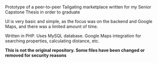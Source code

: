 Prototype of a peer-to-peer Tailgating marketplace written for my Senior Capstone Thesis in order to graduate

UI is very basic and simple, as the focus was on the backend and Google Maps, and there was a limited amount of time.

Written in PHP. Uses MySQL database. Google Maps integration for searching properties, calculating distance, etc.

**This is not the original repository. Some files have been changed or removed for security reasons**
